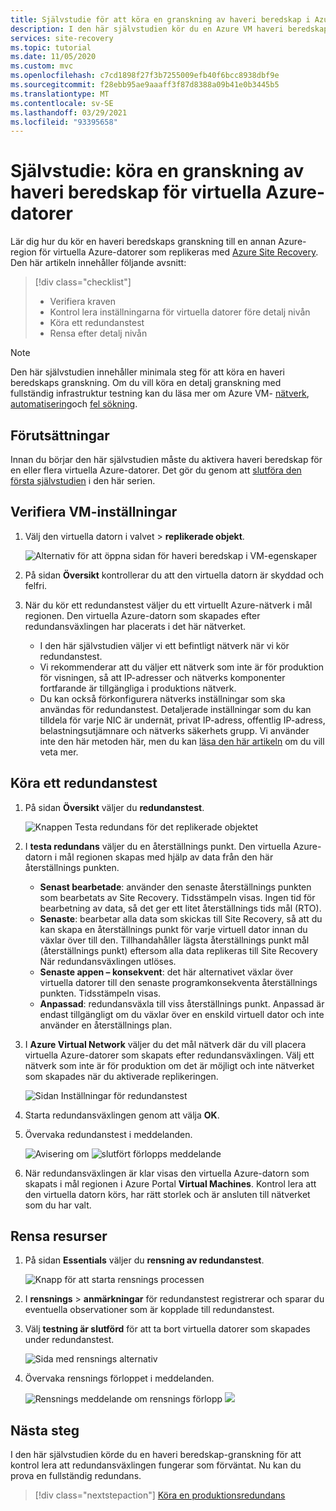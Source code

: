 ```yaml
---
title: Självstudie för att köra en granskning av haveri beredskap i Azure VM med Azure Site Recovery
description: I den här självstudien kör du en Azure VM haveri beredskap till en annan region med hjälp av Site Recovery.
services: site-recovery
ms.topic: tutorial
ms.date: 11/05/2020
ms.custom: mvc
ms.openlocfilehash: c7cd1898f27f3b7255009efb40f6bcc8938dbf9e
ms.sourcegitcommit: f28ebb95ae9aaaff3f87d8388a09b41e0b3445b5
ms.translationtype: MT
ms.contentlocale: sv-SE
ms.lasthandoff: 03/29/2021
ms.locfileid: "93395658"
---
```

# <a name="tutorial-run-a-disaster-recovery-drill-for-azure-vms"></a>Självstudie: köra en granskning av haveri beredskap för virtuella Azure-datorer

Lär dig hur du kör en haveri beredskaps granskning till en annan Azure-region för virtuella Azure-datorer som replikeras med [Azure Site Recovery](site-recovery-overview.md). Den här artikeln innehåller följande avsnitt:

> [!div class="checklist"]
> * Verifiera kraven
> * Kontrol lera inställningarna för virtuella datorer före detalj nivån
> * Köra ett redundanstest
> * Rensa efter detalj nivån


> [!NOTE]
> Den här självstudien innehåller minimala steg för att köra en haveri beredskaps granskning. Om du vill köra en detalj granskning med fullständig infrastruktur testning kan du läsa mer om Azure VM- [nätverk](azure-to-azure-about-networking.md), [automatisering](azure-to-azure-powershell.md)och [fel sökning](azure-to-azure-troubleshoot-errors.md).

## <a name="prerequisites"></a>Förutsättningar

Innan du börjar den här självstudien måste du aktivera haveri beredskap för en eller flera virtuella Azure-datorer. Det gör du genom att [slutföra den första självstudien](azure-to-azure-tutorial-enable-replication.md) i den här serien.

## <a name="verify-vm-settings"></a>Verifiera VM-inställningar

1. Välj den virtuella datorn i valvet > **replikerade objekt**.

    ![Alternativ för att öppna sidan för haveri beredskap i VM-egenskaper](./media/azure-to-azure-tutorial-dr-drill/vm-settings.png)

2. På sidan **Översikt** kontrollerar du att den virtuella datorn är skyddad och felfri.
3. När du kör ett redundanstest väljer du ett virtuellt Azure-nätverk i mål regionen. Den virtuella Azure-datorn som skapades efter redundansväxlingen har placerats i det här nätverket. 

    - I den här självstudien väljer vi ett befintligt nätverk när vi kör redundanstest.
    - Vi rekommenderar att du väljer ett nätverk som inte är för produktion för visningen, så att IP-adresser och nätverks komponenter fortfarande är tillgängliga i produktions nätverk.
   - Du kan också förkonfigurera nätverks inställningar som ska användas för redundanstest. Detaljerade inställningar som du kan tilldela för varje NIC är undernät, privat IP-adress, offentlig IP-adress, belastningsutjämnare och nätverks säkerhets grupp. Vi använder inte den här metoden här, men du kan [läsa den här artikeln](azure-to-azure-customize-networking.md#customize-failover-and-test-failover-networking-configurations) om du vill veta mer.


## <a name="run-a-test-failover"></a>Köra ett redundanstest


1. På sidan **Översikt** väljer du **redundanstest**.

    
    ![Knappen Testa redundans för det replikerade objektet](./media/azure-to-azure-tutorial-dr-drill/test-failover-button.png)

2. I **testa redundans** väljer du en återställnings punkt. Den virtuella Azure-datorn i mål regionen skapas med hjälp av data från den här återställnings punkten.
  
   - **Senast bearbetade**: använder den senaste återställnings punkten som bearbetats av Site Recovery. Tidsstämpeln visas. Ingen tid för bearbetning av data, så det ger ett litet återställnings tids mål (RTO).
   -  **Senaste**: bearbetar alla data som skickas till Site Recovery, så att du kan skapa en återställnings punkt för varje virtuell dator innan du växlar över till den. Tillhandahåller lägsta återställnings punkt mål (återställnings punkt) eftersom alla data replikeras till Site Recovery När redundansväxlingen utlöses.
   - **Senaste appen – konsekvent**: det här alternativet växlar över virtuella datorer till den senaste programkonsekventa återställnings punkten. Tidsstämpeln visas.
   - **Anpassad**: redundansväxla till viss återställnings punkt. Anpassad är endast tillgängligt om du växlar över en enskild virtuell dator och inte använder en återställnings plan.

3. I **Azure Virtual Network** väljer du det mål nätverk där du vill placera virtuella Azure-datorer som skapats efter redundansväxlingen. Välj ett nätverk som inte är för produktion om det är möjligt och inte nätverket som skapades när du aktiverade replikeringen.

    ![Sidan Inställningar för redundanstest](./media/azure-to-azure-tutorial-dr-drill/test-failover-settings.png)    

4. Starta redundansväxlingen genom att välja **OK**.
5. Övervaka redundanstest i meddelanden.

    ![Avisering om ](./media/azure-to-azure-tutorial-dr-drill/notification-start-test-failover.png) ![ slutfört förlopps meddelande](./media/azure-to-azure-tutorial-dr-drill/notification-finish-test-failover.png)     


5. När redundansväxlingen är klar visas den virtuella Azure-datorn som skapats i mål regionen i Azure Portal **Virtual Machines**. Kontrol lera att den virtuella datorn körs, har rätt storlek och är ansluten till nätverket som du har valt.

## <a name="clean-up-resources"></a>Rensa resurser

1. På sidan **Essentials** väljer du **rensning av redundanstest**.

    ![Knapp för att starta rensnings processen](./media/azure-to-azure-tutorial-dr-drill/select-cleanup.png)

2. I **rensnings**  >  **anmärkningar** för redundanstest registrerar och sparar du eventuella observationer som är kopplade till redundanstest. 
3. Välj **testning är slutförd** för att ta bort virtuella datorer som skapades under redundanstest.

    ![Sida med rensnings alternativ](./media/azure-to-azure-tutorial-dr-drill/cleanup-failover.png)

4. Övervaka rensnings förloppet i meddelanden.

    ![Rensnings meddelande om rensnings förlopp ](./media/azure-to-azure-tutorial-dr-drill/notification-start-cleanup.png) ![](./media/azure-to-azure-tutorial-dr-drill/notification-finish-cleanup.png)

## <a name="next-steps"></a>Nästa steg

I den här självstudien körde du en haveri beredskap-granskning för att kontrol lera att redundansväxlingen fungerar som förväntat. Nu kan du prova en fullständig redundans.

> [!div class="nextstepaction"]
> [Köra en produktionsredundans](azure-to-azure-tutorial-failover-failback.md)
